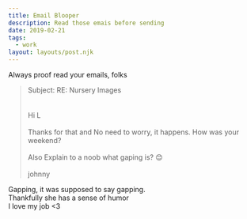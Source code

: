 ```yaml
---
title: Email Blooper
description: Read those emais before sending
date: 2019-02-21
tags:
  - work
layout: layouts/post.njk
---
```



Always proof read your emails, folks

<blockquote>
Subject: RE: Nursery Images<br>
<br>
<br>
Hi L
<br>
<br>
Thanks for that and No need to worry, it happens. How was your weekend?
<br>
<br>
Also Explain to a noob what gaping is? 😊
<br>
<br>
johnny
</blockquote>

Gapping, it was supposed to say gapping. \
Thankfully she has a sense of humor \
I love my job <3
